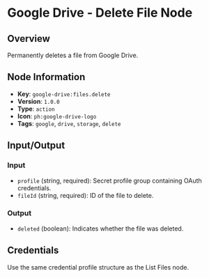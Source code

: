# Google Drive - Delete File Node

## Overview
Permanently deletes a file from Google Drive.

## Node Information
- **Key**: `google-drive:files.delete`
- **Version**: `1.0.0`
- **Type**: `action`
- **Icon**: `ph:google-drive-logo`
- **Tags**: `google`, `drive`, `storage`, `delete`

## Input/Output
### Input
- `profile` (string, required): Secret profile group containing OAuth credentials.
- `fileId` (string, required): ID of the file to delete.

### Output
- `deleted` (boolean): Indicates whether the file was deleted.

## Credentials
Use the same credential profile structure as the List Files node.

